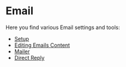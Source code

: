 # Email

Here you find various Email settings and tools:

- [Setup](setup/)
- [Editing Emails Content](editing-emails-content/)
- [Mailer](mailer/)
- [Direct Reply](direct-reply/)
